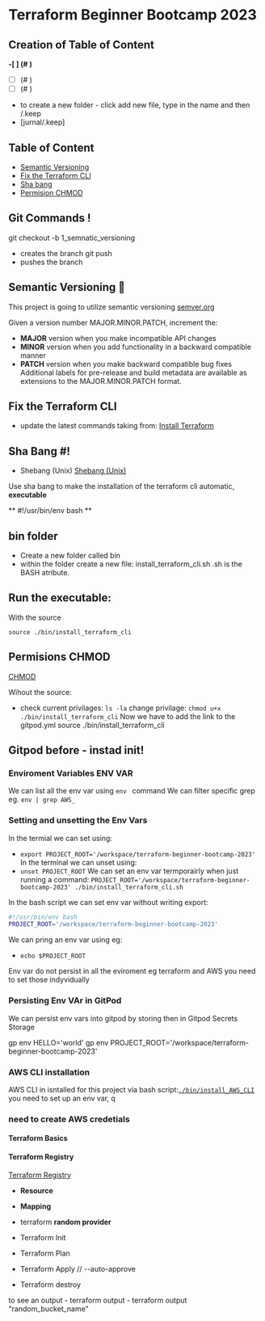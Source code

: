 

# Terraform Beginner Bootcamp 2023

## Creation of Table of Content
**-[ ] (# )**
-[ ] (# )
-[ ] (# )
- to create a new folder - click add new file, type in the name and then /.keep
- [jurnal/.keep]
## Table of Content

- [Semantic Versioning ](#semantic-versioning-mage)
- [Fix the Terraform CLI](#fix-the-terraform-cli)
- [Sha bang](#sha-bang)
- [Permision CHMOD](#permisions-chmod )

## Git Commands !

git checkout -b 1_semnatic_versioning 
-  creates the branch
git push 
- pushes the branch

## Semantic Versioning :mage:

This project is going to utilize semantic versioning
[semver.org](https://semver.org/)

Given a version number MAJOR.MINOR.PATCH, increment the:

- **MAJOR** version when you make incompatible API changes
- **MINOR** version when you add functionality in a backward compatible manner
- **PATCH** version when you make backward compatible bug fixes
Additional labels for pre-release and build metadata are available as extensions to the MAJOR.MINOR.PATCH format.


## Fix the Terraform CLI 

- update the latest commands taking from:
[Install Terraform](https://developer.hashicorp.com/terraform/tutorials/aws-get-started/install-cli)

## Sha Bang #!

- Shebang (Unix)
[Shebang (Unix)](https://en.wikipedia.org/wiki/Shebang_(Unix))

Use sha bang to make the installation of the terraform cli automatic, **executable**

** #!/usr/bin/env bash **

## bin folder

-  Create a new folder called bin
- within the folder create a new file: install_terraform_cli.sh
 .sh is the BASH atribute.

## Run the executable:

With the source

`
source ./bin/install_terraform_cli
`
## Permisions CHMOD

[CHMOD](https://en.wikipedia.org/wiki/Chmod)

Wihout the source:
- check current privilages:
`
ls -la
`
change privilage:
`
chmod u+x ./bin/install_terraform_cli
`
Now we have to add the link to the gitpod.yml
      source ./bin/install_terraform_cli
      
## Gitpod before - instad init!

### Enviroment Variables ENV VAR

We can list all the env var using  `env ` command
We can filter specific grep eg.  `env | grep AWS_`

### Setting and unsetting the Env Vars

In the termial we can set using: 
- `export PROJECT_ROOT='/workspace/terraform-beginner-bootcamp-2023'`
In the terminal we can unset using:
- `unset PROJECT_ROOT`
We can set an env var termporairly when just running a command:
`PROJECT_ROOT='/workspace/terraform-beginner-bootcamp-2023' ./bin/install_terraform_cli.sh`

In the bash script we can set env var without writing export:
```sh
#!/usr/bin/env bash 
PROJECT_ROOT='/workspace/terraform-beginner-bootcamp-2023'
```
We can pring an env var using eg:
- `echo $PROJECT_ROOT`

Env var do not persist in all the eviroment eg terraform and AWS you need to set those indyvidually

### Persisting Env VAr in GitPod

 We can persist env vars into gitpod by storing then in Gitpod Secrets Storage 

 gp env HELLO='world'
 gp env PROJECT_ROOT='/workspace/terraform-beginner-bootcamp-2023'

### AWS CLI installation

AWS CLI in isntalled for this project via bash script:[`./bin/install_AWS_CLI`](./bin/install_AWS_CLI)
you need to set up an env var,
q

### need to create AWS credetials 

#### Terraform Basics

#### Terraform Registry

[Terraform Registry](https://registry.terraform.io/)

- **Resource**

- **Mapping**

- terraform **random provider** 


- Terraform Init
- Terraform Plan
- Terraform Apply // --auto-approve 
- Terraform destroy

to see an output  - terraform output
                  - terraform output "random_bucket_name"    

                  

